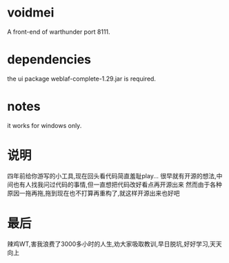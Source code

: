 # voidmei
A front-end of warthunder port 8111.

# dependencies
the ui package weblaf-complete-1.29.jar is required.

# notes
it works for windows only. 

# 说明
四年前给你游写的小工具,现在回头看代码简直羞耻play...
很早就有开源的想法,中间也有人找我问过代码的事情,但一直想把代码改好看点再开源出来
然而由于各种原因一拖再拖,拖到现在也不打算再重构了,就这样开源出来也好吧

# 最后
辣鸡WT,害我浪费了3000多小时的人生,劝大家吸取教训,早日脱坑,好好学习,天天向上
